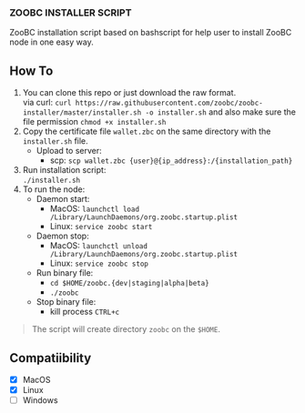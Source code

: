 ### ZOOBC INSTALLER SCRIPT

ZooBC installation script based on bashscript for help user to install ZooBC node in one easy way.

## How To
1. You can clone this repo or just download the raw format.
   <br>via curl: `curl https://raw.githubusercontent.com/zoobc/zoobc-installer/master/installer.sh -o installer.sh` and also make sure the file permission `chmod +x installer.sh`
2. Copy the certificate file `wallet.zbc` on the same directory with the `installer.sh` file.
   - Upload to server:
       - scp: `scp wallet.zbc {user}@{ip_address}:/{installation_path}`
3. Run installation script:
    <br>`./installer.sh`
4. To run the node:
   - Daemon start:
      - MacOS: `launchctl load /Library/LaunchDaemons/org.zoobc.startup.plist`
      - Linux: `service zoobc start`
   - Daemon stop:
      - MacOS: `launchctl unload /Library/LaunchDaemons/org.zoobc.startup.plist`
      - Linux: `service zoobc stop`
    - Run binary file:
      - `cd $HOME/zoobc.{dev|staging|alpha|beta}`
      - `./zoobc`
    - Stop binary file:
      - kill process `CTRL+c`
> The script will create directory `zoobc` on the `$HOME`.

## Compatiibility
- [x] MacOS
- [x] Linux
- [ ] Windows 
